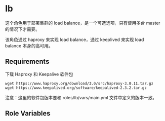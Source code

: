 lb
=========
这个角色用于部署集群的 load balance，是一个可选选项，只有使用多台 master 的情况下才需要。

该角色通过 haproxy 来实现 load balance，通过 keeplived 来实现 load balance 本身的高可用。

Requirements
------------

下载 Haproxy 和 Keepalive 软件包
```
wget https://www.haproxy.org/download/3.0/src/haproxy-3.0.11.tar.gz
wget https://www.keepalived.org/software/keepalived-2.3.2.tar.gz
```
注意：这里的软件包版本要和 roles/lb/vars/main.yml 文件中定义的版本一致。

Role Variables
--------------
